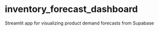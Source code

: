 # inventory_forecast_dashboard
Streamlit app for visualizing product demand forecasts from Supabase
